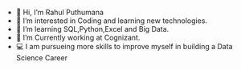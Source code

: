 - 👋 Hi, I’m Rahul Puthumana
- 👀 I’m interested in Coding and learning new technologies. 
- 🌱 I’m learning SQL,Python,Excel and Big Data.
- 💞️ I’m Currently working at Cognizant.
- 💻 I am pursueing more skills to improve myself in building a Data Science Career 


<!---
rahul-118/rahul-118 is a ✨ special ✨ repository because its `README.md` (this file) appears on your GitHub profile.
You can click the Preview link to take a look at your changes.
--->
